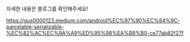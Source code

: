 자세한 내용은 블로그를 확인해주세요!

https://gus0000123.medium.com/android%EC%97%90%EC%84%9C-parcelable-serializable-%EC%82%AC%EC%9A%A9%ED%95%98%EA%B8%B0-ce77ab82f27f
